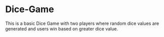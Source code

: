 # Dice-Game
This is a basic Dice Game with two players where random dice values are generated and users win based on greater dice value.
